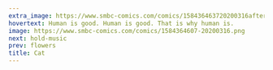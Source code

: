 ```yaml
---
extra_image: https://www.smbc-comics.com/comics/158436463720200316after.png
hovertext: Human is good. Human is good. That is why human is.
image: https://www.smbc-comics.com/comics/1584364607-20200316.png
next: hold-music
prev: flowers
title: Cat
---
```

